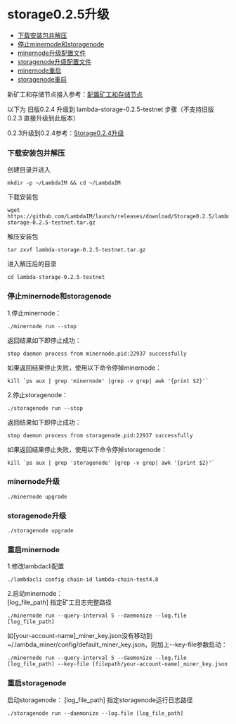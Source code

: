 # storage0.2.5升级

* [下载安装包并解压](#下载安装包并解压)
* [停止minernode和storagenode](#停止minernode和storagenode)
* [minernode升级配置文件](#minernode升级配置文件)
* [storagenode升级配置文件](#storagenode升级配置文件)
* [minernode重启](#minernode重启)
* [storagenode重启](#storagenode重启)

新矿工和存储节点接入参考：[配置矿工和存储节点](Testnet-Miner-Guide.md)  

以下为 旧版0.2.4 升级到 lambda-storage-0.2.5-testnet 步骤（不支持旧版 0.2.3 直接升级到此版本）

0.2.3升级到0.2.4参考：[Storage0.2.4升级](Testnet-Storage-Upgrade023.md)



### 下载安装包并解压

创建目录并进入 

```
mkdir -p ~/LambdaIM && cd ~/LambdaIM
```
下载安装包
```
wget https://github.com/LambdaIM/launch/releases/download/Storage0.2.5/lambda-storage-0.2.5-testnet.tar.gz
```
解压安装包
```
tar zxvf lambda-storage-0.2.5-testnet.tar.gz
```
进入解压后的目录
```
cd lambda-storage-0.2.5-testnet
```

### 停止minernode和storagenode
1.停止minernode：
```
./minernode run --stop
```
返回结果如下即停止成功：
```
stop daemon process from minernode.pid:22937 successfully
```
如果返回结果停止失败，使用以下命令停掉minernode：
```
kill `ps aux | grep 'minernode' |grep -v grep| awk '{print $2}'`
```

2.停止storagenode：
```
./storagenode run --stop
```
返回结果如下即停止成功：
```
stop daemon process from storagenode.pid:22937 successfully
```
如果返回结果停止失败，使用以下命令停掉storagenode：
```
kill `ps aux | grep 'storagenode' |grep -v grep| awk '{print $2}'`
```

### minernode升级

```
./minernode upgrade
```

### storagenode升级

```
./storagenode upgrade
```

### 重启minernode
1.修改lambdacli配置
```
./lambdacli config chain-id lambda-chain-test4.8
```

2.启动minernode：  
[log_file_path] 指定矿工日志完整路径
```
./minernode run --query-interval 5 --daemonize --log.file [log_file_path]
```

如[your-account-name]_miner_key.json没有移动到~/.lambda_miner/config/default_miner_key.json，则加上--key-file参数启动：
```
./minernode run --query-interval 5 --daemonize --log.file [log_file_path] --key-file [filepath/your-account-name]_miner_key.json
```

### 重启storagenode
启动storagenode：
[log_file_path] 指定storagenode运行日志路径
```
./storagenode run --daemonize --log.file [log_file_path]
```
